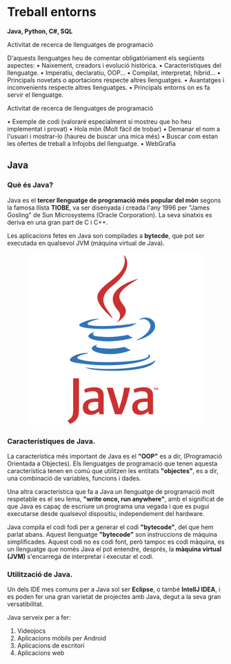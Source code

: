 # Treball entorns
**Java, Python, C#, SQL**

Activitat de recerca de llenguatges de programació

D'aquests llenguatges heu de comentar obligatòriament els següents aspectes:
• Naixement, creadors i evolució històrica.
• Característiques del llenguatge.
• Imperatiu, declaratiu, OOP...
• Compilat, interpretat, híbrid...
• Principals novetats o aportacions respecte altres llenguatges.
• Avantatges i inconvenients respecte altres llenguatges.
• Principals entorns on es fa servir el llenguatge.

Activitat de recerca de llenguatges de programació

• Exemple de codi (valoraré especialment si mostreu que ho heu implementat i
provat)
• Hola mòn (Molt fàcil de trobar)
• Demanar el nom a l'usuari i mostrar-lo (haureu de buscar una mica més)
• Buscar com estan les ofertes de treball a Infojobs del llenguatge.
• WebGrafia

## Java
### Què és Java?
Java es el **tercer llenguatge de programació més popular del mòn** segons la famosa llista **TIOBE**, va ser disenyada i creada l'any 1996 per "James Gosling" de Sun Microsystems (Oracle Corporation). La seva sinatxis es deriva en una gran part de C i C++. 

Les aplicacions fetes en Java son compilades a **bytecde**, que pot ser executada en qualsevol JVM (màquina virtual de Java).

<p align="center">
  <img src="java1.svg" />
</p>

### Característiques de Java.

La característica més important de Java es el **"OOP"** es a dir, (Programació Orientada a Objectes). Els llenguatges de programació que tenen aquesta característica tenen en comú que utilitzen les entitats **"objectes"**, es a dir, una combinació de variables, funcions i dades.

Una altra característica que fa a Java un llenguatge de programació molt respetable es el seu lema, **"write once, run anywhere"**, amb el significat de que Java es capaç de escriure un programa una vegada i que es pugui executarse desde qualsevol dispositiu, independement del hardware.

Java compila el codi fodi per a generar el codi **"bytecode"**, del que hem parlat abans. Aquest llenguatge **"bytecode"** son instruccions de màquina simplificades. Aquest codi no es codi font, però tampoc es codi màquina, es un llenguatge que només Java el pot entendre, després, la **màquina virtual (JVM)** s'encarrega de interpretar i executar el codi.

### Utilització de Java.

Un dels IDE mes comuns per a Java sol ser **Eclipse**, o també **IntelIJ IDEA**, i es poden fer una gran varietat de projectes amb Java, degut a la seva gran versatibilitat. 

Java serveix per a fer:
  1. Videojocs
  2. Aplicacions móbils per Android
  3. Aplicacions de escritori
  4. Aplicacions web

